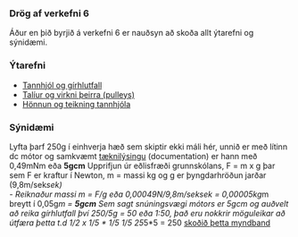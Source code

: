 ### Drög af verkefni 6
Áður en þið byrjið á verkefni 6 er nauðsyn að skoða allt ýtarefni og sýnidæmi.
### Ýtarefni
* [Tannhjól og gírhlutfall](https://www.youtube.com/watch?v=D_i3PJIYtuY)
* [Talíur og virkni þeirra (pulleys)](https://www.youtube.com/watch?v=M2w3NZzPwOM)
* [Hönnun og teikning tannhjóla](https://www.youtube.com/watch?v=ckdTFhdEPIY&ab_channel=MarkII)

### Sýnidæmi
Lyfta þarf 250g í einhverja hæð sem skiptir ekki máli hér, unnið er með lítinn dc mótor og samkvæmt [tæknilýsingu](https://kinmoremotor.com/product/dc-motor/ff-030pa-pk/) (documentation) er hann með 0,49mNm eða **5gcm** 
Upprifjun úr eðlisfræði grunnskólans, F = m x g þar sem F er kraftur í Newton, m = massi kg og g er þyngdarhröðun jarðar (9,8m/sek*sek)  
*- Reiknaður massi m = F/g eða 0,00049N/9,8m/sek*sek = 0,00005kg*m breytt í 0,05g*m = **5gcm**
Sem sagt snúningsvægi mótors er 5gcm og auðvelt að reika gírhlutfall því 250/5g = 50 eða 1:50, það eru nokkrir möguleikar að útfæra þetta t.d 1/2 x 1/5 * 1/5 *1/5
2*5*5*5 = 250 [skoðið þetta myndband]()


